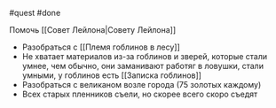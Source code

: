 #quest #done

Помочь [[Совет Лейлона|Совету Лейлона]]

- Разобраться с [[Племя гоблинов в лесу]]
- Не хватает материалов из-за гоблинов и зверей, которые стали умнее, чем обычно, они заманивают работяг в ловушки, стали умными, у гоблинов есть [[Записка гоблинов]]
- Разобраться с великаном возле города (75 золотых каждому)
- Всех старых пленников съели, но скорее всего скоро съедят
